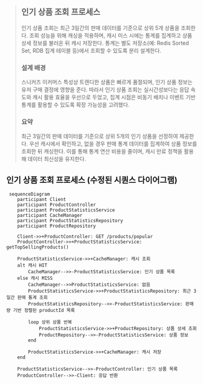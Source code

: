 > ## 인기 상품 조회 프로세스
> 
> 인기 상품 조회는 최근 3일간의 판매 데이터를 기준으로 상위 5개 상품을 조회한다.
조회 성능을 위해 캐싱을 적용하며, 캐시 미스 시에는 통계를 집계하고 상품 상세 정보를 불러온 뒤 캐시 저장한다.
통계는 별도 저장소(예: Redis Sorted Set, RDB 집계 테이블 등)에서 조회할 수 있도록 분리 설계한다.
>
> ### 설계 배경
> 
>스니커즈 이커머스 특성상 트렌디한 상품은 빠르게 품절되며, 인기 상품 정보는 유저 구매 결정에 영향을 준다.
따라서 인기 상품 조회는 실시간성보다는 응답 속도와 캐시 활용 효율을 우선으로 두었고,
집계 시점은 비동기 배치나 이벤트 기반 통계를 활용할 수 있도록 확장 가능성을 고려했다.
> 
> ### 요약
> 최근 3일간의 판매 데이터를 기준으로 상위 5개의 인기 상품을 선정하여 제공한다.
우선 캐시에서 확인하고, 없을 경우 판매 통계 데이터를 집계하여 상품 정보를 조회한 뒤 캐싱한다.
이를 통해 통계 연산 비용을 줄이며, 캐시 만료 정책을 활용해 데이터 최신성을 유지한다.


## 인기 상품 조회 프로세스 (수정된 시퀀스 다이어그램)
```mermaid
 sequenceDiagram
    participant Client
    participant ProductController
    participant ProductStatisticsService
    participant CacheManager
    participant ProductStatisticsRepository
    participant ProductRepository

    Client->>+ProductController: GET /products/popular
    ProductController->>+ProductStatisticsService: getTopSellingProducts()

    ProductStatisticsService->>+CacheManager: 캐시 조회
    alt 캐시 HIT
        CacheManager-->>-ProductStatisticsService: 인기 상품 목록
    else 캐시 MISS
        CacheManager-->>ProductStatisticsService: 없음
        ProductStatisticsService->>+ProductStatisticsRepository: 최근 3일간 판매 통계 조회
        ProductStatisticsRepository-->>-ProductStatisticsService: 판매량 기반 정렬된 productId 목록

        loop 상위 상품 반복
            ProductStatisticsService->>+ProductRepository: 상품 상세 조회
            ProductRepository-->>-ProductStatisticsService: 상품 정보
        end

        ProductStatisticsService->>+CacheManager: 캐시 저장
    end

    ProductStatisticsService-->>-ProductController: 인기 상품 목록
    ProductController-->>-Client: 응답 반환


```
